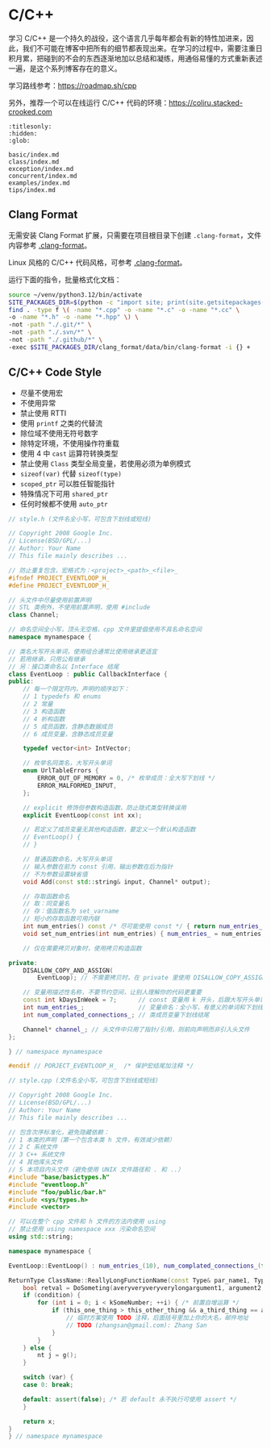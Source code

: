 # C/C++

学习 C/C++ 是一个持久的战役，这个语言几乎每年都会有新的特性加进来，因此，我们不可能在博客中把所有的细节都表现出来。在学习的过程中，需要注重日积月累，把碰到的不会的东西逐渐地加以总结和凝练，用通俗易懂的方式重新表述一遍，是这个系列博客存在的意义。

学习路线参考：<https://roadmap.sh/cpp>

另外，推荐一个可以在线运行 C/C++ 代码的环境：<https://coliru.stacked-crooked.com>

```{toctree}
:titlesonly:
:hidden:
:glob:

basic/index.md
class/index.md
exception/index.md
concurrent/index.md
examples/index.md
tips/index.md
```

## Clang Format

无需安装 Clang Format 扩展，只需要在项目根目录下创建 `.clang-format`，文件内容参考 [.clang-format](../../.clang-format)。

Linux 风格的 C/C++ 代码风格，可参考 [.clang-format](https://github.com/zhyantao/MIT6.S081-2020/blob/master/.clang-format)。

运行下面的指令，批量格式化文档：

```bash
source ~/venv/python3.12/bin/activate
SITE_PACKAGES_DIR=$(python -c "import site; print(site.getsitepackages()[0]);")
find . -type f \( -name "*.cpp" -o -name "*.c" -o -name "*.cc" \
-o -name "*.h" -o -name "*.hpp" \) \
-not -path "./.git/*" \
-not -path "./.svn/*" \
-not -path "./.github/*" \
-exec $SITE_PACKAGES_DIR/clang_format/data/bin/clang-format -i {} +
```

## C/C++ Code Style

- 尽量不使用宏
- 不使用异常
- 禁止使用 RTTI
- 使用 `printf` 之类的代替流
- 除位域不使用无符号数字
- 除特定环境，不使用操作符重载
- 使用 4 中 `cast` 运算符转换类型
- 禁止使用 `Class` 类型全局变量，若使用必须为单例模式
- `sizeof(var)` 代替 `sizeof(type)`
- `scoped_ptr` 可以胜任智能指针
- 特殊情况下可用 `shared_ptr`
- 任何时候都不使用 `auto_ptr`

```cpp
// style.h (文件名全小写，可包含下划线或短线)

// Copyright 2008 Google Inc.
// License(BSD/GPL/...)
// Author: Your Name
// This file mainly describes ...

// 防止重复包含，宏格式为：<project>_<path>_<file>_
#ifndef PROJECT_EVENTLOOP_H_
#define PROJECT_EVENTLOOP_H_

// 头文件中尽量使用前置声明
// STL 类例外，不使用前置声明，使用 #include
class Channel;

// 命名空间全小写，顶头无空格，cpp 文件里提倡使用不具名命名空间
namespace mynamespace {

// 类名大写开头单词，使用组合通常比使用继承更适宜
// 若用继承，只用公有继承
// 另：接口类命名以 Interface 结尾
class EventLoop : public CallbackInterface {
public:
    // 每一个限定符内，声明的顺序如下：
    // 1 typedefs 和 enums
    // 2 常量
    // 3 构造函数
    // 4 析构函数
    // 5 成员函数，含静态数据成员
    // 6 成员变量，含静态成员变量

    typedef vector<int> IntVector;

    // 枚举名同类名，大写开头单词
    enum UrlTableErrors {
        ERROR_OUT_OF_MEMORY = 0, /* 枚举成员：全大写下划线 */
        ERROR_MALFORMED_INPUT,
    };

    // explicit 修饰但参数构造函数，防止隐式类型转换误用
    explicit EventLoop(const int xx);

    // 若定义了成员变量无其他构造函数，要定义一个默认构造函数
    // EventLoop() {
    // }

    // 普通函数命名，大写开头单词
    // 输入参数在前为 const 引用，输出参数在后为指针
    // 不为参数设置缺省值
    void Add(const std::string& input, Channel* output);

    // 存取函数命名
    // 取：同变量名
    // 存：值函数名为 set_varname
    // 短小的存取函数可用内联
    int num_entries() const /* 尽可能使用 const */ { return num_entries_; }
    void set_num_entries(int num_entries) { num_entries_ = num_entries; }

    // 仅在需要拷贝对象时，使用拷贝构造函数

private:
    DISALLOW_COPY_AND_ASSIGN(
        EventLoop); // 不需要拷贝时，在 private 里使用 DISALLOW_COPY_ASSIGN 宏

    // 变量用描述性名称，不要节约空间，让别人理解你的代码更重要
    const int kDaysInWeek = 7;      // const 变量用 k 开头，后跟大写开头单词
    int num_entries_;               // 变量命名：全小写，有意义的单词和下划线
    int num_complated_connections_; // 类成员变量下划线结尾

    Channel* channel_; // 头文件中只用了指针/引用，则前向声明而非引入头文件
};

} // namespace mynamespace

#endif // PORJECT_EVENTLOOP_H_  /* 保护宏结尾加注释 */
```

```cpp
// style.cpp (文件名全小写，可包含下划线或短线)

// Copyright 2008 Google Inc.
// License(BSD/GPL/...)
// Author: Your Name
// This file mainly describes ...

// 包含次序标准化，避免隐藏依赖：
// 1 本类的声明（第一个包含本类 h 文件，有效减少依赖）
// 2 C 系统文件
// 3 C++ 系统文件
// 4 其他库头文件
// 5 本项目内头文件（避免使用 UNIX 文件路径和 . 和 ..）
#include "base/basictypes.h"
#include "eventloop.h"
#include "foo/public/bar.h"
#include <sys/types.h>
#include <vector>

// 可以在整个 cpp 文件和 h 文件的方法内使用 using
// 禁止使用 using namespace xxx 污染命名空间
using std::string;

namespace mynamespace {

EventLoop::EventLoop() : num_entries_(10), num_complated_connections_(false) {}

ReturnType ClassName::ReallyLongFunctionName(const Type& par_name1, Type* par_name2) {
    bool retval = DoSometing(averyveryveryverylongargument1, argument2, argument3);
    if (condition) {
        for (int i = 0; i < kSomeNumber; ++i) { /* 前置自增运算 */
            if (this_one_thing > this_other_thing && a_third_thing == a_forth_thing) {
                // 临时方案使用 TODO 注释，后面括号里加上你的大名，邮件地址
                // TODO (zhangsan@gmail.com): Zhang San
            }
        }
    } else {
        nt j = g();
    }

    switch (var) {
    case 0: break;

    default: assert(false); /* 若 default 永不执行可使用 assert */
    }

    return x;
}
} // namespace mynamespace
```
